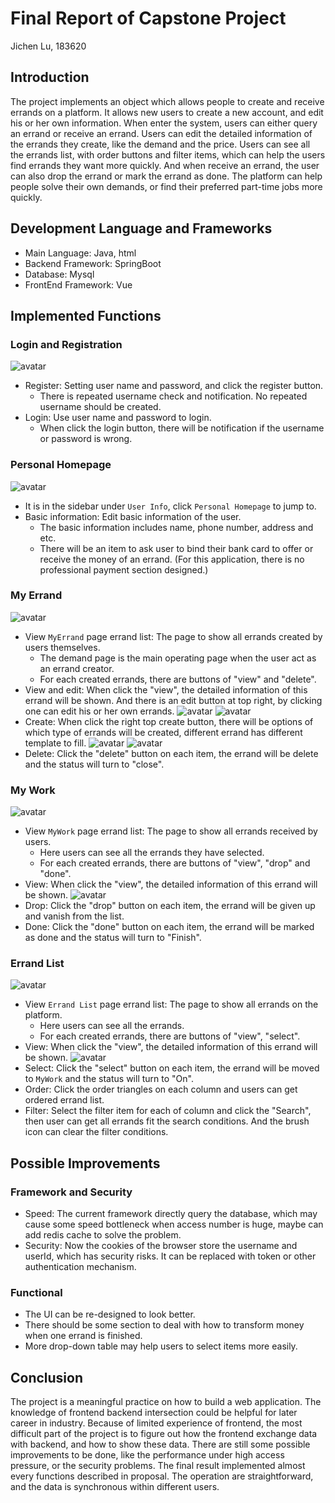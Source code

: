 # Final Report of Capstone Project
Jichen Lu, 183620

## Introduction
The project implements an object which allows people to create and receive errands on a platform. It allows new users to create a new account, and edit his or her own information. When enter the system, users can either query an errand or receive an errand. Users can edit the detailed information of the errands they create, like the demand and the price. Users can see all the errands list, with order buttons and filter items, which can help the users find errands they want more quickly. And when receive an errand, the user can also drop the errand or mark the errand as done. The platform can help people solve their own demands, or find their preferred part-time jobs more quickly.

## Development Language and Frameworks
- Main Language: Java, html
- Backend Framework: SpringBoot
- Database: Mysql
- FrontEnd Framework: Vue

## Implemented Functions
### Login and Registration
![avatar](/login.png)
- Register: Setting user name and password, and click the register button.
  - There is repeated username check and notification. No repeated username should be created.
- Login: Use user name and password to login.
  - When click the login button, there will be notification if the username or password is wrong.
### Personal Homepage
![avatar](/personal_homepage.png)
- It is in the sidebar under `User Info`, click `Personal Homepage` to jump to.
- Basic information: Edit basic information of the user.
  - The basic information includes name, phone number, address and etc.
  - There will be an item to ask user to bind their bank card to offer or receive the money of an errand. (For this application, there is no professional payment section designed.)
### My Errand
![avatar](/my_errand.png)
- View `MyErrand` page errand list: The page to show all errands created by users themselves.
  - The demand page is the main operating page when the user act as an errand creator.
  - For each created errands, there are buttons of "view" and "delete".
- View and edit: When click the "view", the detailed information of this errand will be shown. And there is an edit button at top right, by clicking one can edit his or her own errands.
![avatar](/edit_errand_1.png)
![avatar](/edit_errand_2.png)
- Create: When click the right top create button, there will be options of which type of errands will be created, different errand has different template to fill.
![avatar](/create_errand_1.png)
![avatar](/create_errand_2.png)
- Delete: Click the "delete" button on each item, the errand will be delete and the status will turn to "close".
### My Work
![avatar](/my_work.png)
- View `MyWork` page errand list: The page to show all errands received by users.
  - Here users can see all the errands they have selected.
  - For each created errands, there are buttons of "view", "drop" and "done".
- View: When click the "view", the detailed information of this errand will be shown.
![avatar](/view_1.png)
- Drop: Click the "drop" button on each item, the errand will be given up and vanish from the list.
- Done: Click the "done" button on each item, the errand will be marked as done and the status will turn to "Finish".
### Errand List
![avatar](/errand_list.png)
- View `Errand List` page errand list: The page to show all errands on the platform.
  - Here users can see all the errands.
  - For each created errands, there are buttons of "view", "select".
- View: When click the "view", the detailed information of this errand will be shown.
![avatar](/view_2.png)
- Select: Click the "select" button on each item, the errand will be moved to `MyWork` and the status will turn to "On".
- Order: Click the order triangles on each column and users can get ordered errand list.
- Filter: Select the filter item for each of column and click the "Search", then user can get all errands fit the search conditions. And the brush icon can clear the filter conditions.


## Possible Improvements
### Framework and Security
- Speed: The current framework directly query the database, which may cause some speed bottleneck when access number is huge, maybe can add redis cache to solve the problem.
- Security: Now the cookies of the browser store the username and userId, which has security risks. It can be replaced with token or other authentication mechanism.
### Functional
- The UI can be re-designed to look better.
- There should be some section to deal with how to transform money when one errand is finished.
- More drop-down table may help users to select items more easily.

## Conclusion
The project is a meaningful practice on how to build a web application. The knowledge of frontend backend intersection could be helpful for later career in industry. Because of limited experience of frontend, the most difficult part of the project is to figure out how the frontend exchange data with backend, and how to show these data.
There are still some possible improvements to be done, like the performance under high access pressure, or the security problems. The final result implemented almost every functions described in proposal. The operation are straightforward, and the data is synchronous within different users. 




